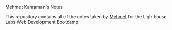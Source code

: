 Mehmet Kahraman's Notes



This repository contains all of the notes taken by [Mehmet](https://github.com/mehmetkah) for the Lighthouse Labs Web Development Bootcamp.